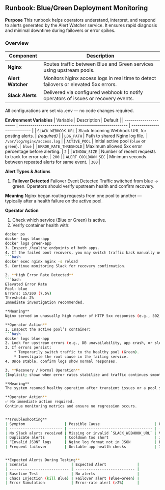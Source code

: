 ## Runbook: Blue/Green Deployment Monitoring

**Purpose**
This runbook helps operators understand, interpret, and respond to alerts generated by the Alert Watcher service.
It ensures rapid diagnosis and minimal downtime during failovers or error spikes.

### Overview
| Component         | Description                                                                         |
| ----------------- | ----------------------------------------------------------------------------------- |
| **Nginx**         | Routes traffic between Blue and Green services using upstream pools.                |
| **Alert Watcher** | Monitors Nginx access logs in real time to detect failovers or elevated 5xx errors. |
| **Slack Alerts**  | Delivered via configured webhook to notify operators of issues or recovery events.  |

All configurations are set via .env — no code changes required.

**Environment Variables**
| Variable               | Description                                             | Default                     |
| ---------------------- | ------------------------------------------------------- | --------------------------- |
| `SLACK_WEBHOOK_URL`    | Slack Incoming Webhook URL for posting alerts.          | *(required)*                |
| `LOG_PATH`             | Path to shared Nginx log file.                          | `/var/log/nginx/access.log` |
| `ACTIVE_POOL`          | Initial active pool (`blue` or `green`).                | `blue`                      |
| `ERROR_RATE_THRESHOLD` | Maximum allowed 5xx error percentage before alerting.   | `2`                         |
| `WINDOW_SIZE`          | Number of recent requests to track for error rate.      | `200`                       |
| `ALERT_COOLDOWN_SEC`   | Minimum seconds between repeated alerts for same event. | `300`                       |

**Alert Types & Actions**
1. **Failover Detected**
Failover Event Detected
Traffic switched from blue → green.
Operators should verify upstream health and confirm recovery.

**Meaning**
Nginx began routing requests from one pool to another — typically after a health failure on the active pool.

**Operator Action**
1. Check which service (Blue or Green) is active.
2. Verify container health with:
```bash
docker ps
docker logs blue-app
docker logs green-app
3. Inspect /healthz endpoints of both apps.
4. If the failed pool recovers, you may switch traffic back manually using:
```bash
docker exec nginx nginx -s reload
5. Continue monitoring Slack for recovery confirmation.

2. **High Error Rate Detected**
```bash
Elevated Error Rate
Pool: blue
Errors: 15/200 (7.5%)
Threshold: 2%
Immediate investigation recommended.

**Meaning**
Nginx served an unusually high number of HTTP 5xx responses (e.g., 502, 503, 504) within the last N requests.

**Operator Action**
1. Inspect the active pool’s container:
```bash
docker logs blue-app
2. Look for upstream errors (e.g., DB unavailability, app crash, or slow response).
3. If errors persist:
	* Temporarily switch traffic to the healthy pool (Green).
	* Investigate the root cause in the failing service.
4. Once stable, confirm logs show normal responses.

3. **Recovery / Normal Operation**
(Implicit; shown when error rates stabilize and traffic continues smoothly)

**Meaning**
The system resumed healthy operation after transient issues or a pool switch.

**Operator Action**
✅ No immediate action required.
Continue monitoring metrics and ensure no regression occurs.


**Troubleshooting**
| Symptom                  | Possible Cause                         | Fix                                               |
| ------------------------ | -------------------------------------- | ------------------------------------------------- |
| No Slack alerts received | Missing or invalid `SLACK_WEBHOOK_URL` | Verify `.env` and restart watcher                 |
| Duplicate alerts         | Cooldown too short                     | Increase `ALERT_COOLDOWN_SEC`                     |
| “Invalid JSON” logs      | Nginx log format not in JSON           | Ensure Nginx `access_log` uses custom JSON format |
| Frequent failover        | Unstable app health checks             | Inspect `/healthz` endpoints for both pools       |


**Expected Alerts During Testing**
| Scenario                    | Expected Alert              |
| --------------------------- | --------------------------- |
| Baseline Test               | No alerts                   |
| Chaos Injection (kill Blue) | Failover alert (Blue→Green) |
| Error Simulation            | Error-rate alert (>2%)      |

